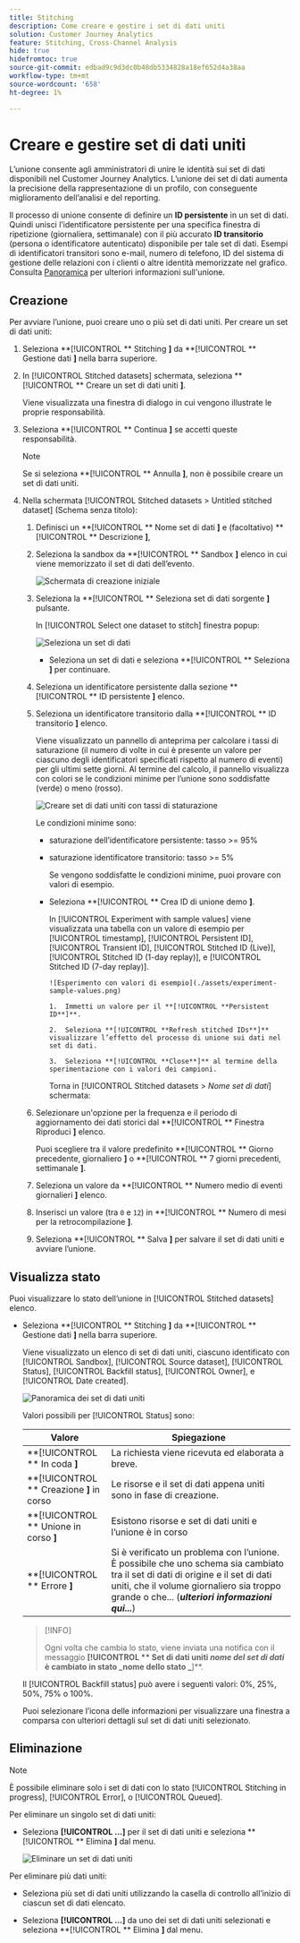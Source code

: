 ```yaml
---
title: Stitching
description: Come creare e gestire i set di dati uniti
solution: Customer Journey Analytics
feature: Stitching, Cross-Channel Analysis
hide: true
hidefromtoc: true
source-git-commit: edbad9c9d3dc0b48db5334828a18ef652d4a38aa
workflow-type: tm+mt
source-wordcount: '658'
ht-degree: 1%

---
```


# Creare e gestire set di dati uniti

L’unione consente agli amministratori di unire le identità sui set di dati disponibili nel Customer Journey Analytics. L’unione dei set di dati aumenta la precisione della rappresentazione di un profilo, con conseguente miglioramento dell’analisi e del reporting.

Il processo di unione consente di definire un **ID persistente** in un set di dati. Quindi unisci l’identificatore persistente per una specifica finestra di ripetizione (giornaliera, settimanale) con il più accurato **ID transitorio** (persona o identificatore autenticato) disponibile per tale set di dati. Esempi di identificatori transitori sono e-mail, numero di telefono, ID del sistema di gestione delle relazioni con i clienti o altre identità memorizzate nel grafico. Consulta [Panoramica](overview.md) per ulteriori informazioni sull&#39;unione.

## Creazione

Per avviare l’unione, puoi creare uno o più set di dati uniti. Per creare un set di dati uniti:

1. Seleziona **[!UICONTROL ** Stitching **]** da **[!UICONTROL ** Gestione dati **]** nella barra superiore.

2. In [!UICONTROL Stitched datasets] schermata, seleziona **[!UICONTROL ** Creare un set di dati uniti **]**.

   Viene visualizzata una finestra di dialogo in cui vengono illustrate le proprie responsabilità.

3. Seleziona **[!UICONTROL ** Continua **]** se accetti queste responsabilità.

   >[!NOTE]
   >
   >    Se si seleziona **[!UICONTROL ** Annulla **]**, non è possibile creare un set di dati uniti.

4. Nella schermata [!UICONTROL Stitched datasets > Untitled stitched dataset] (Schema senza titolo):

   1. Definisci un **[!UICONTROL ** Nome set di dati **]** e (facoltativo) **[!UICONTROL ** Descrizione **]**,

   2. Seleziona la sandbox da **[!UICONTROL ** Sandbox **]** elenco in cui viene memorizzato il set di dati dell’evento.

      ![Schermata di creazione iniziale](./assets/create-initial.png)

   3. Seleziona la **[!UICONTROL ** Seleziona set di dati sorgente **]** pulsante.

      In [!UICONTROL Select one dataset to stitch] finestra popup:

      ![Seleziona un set di dati](./assets/select-one-dataset.png)

      - Seleziona un set di dati e seleziona **[!UICONTROL ** Seleziona **]** per continuare.

   4. Seleziona un identificatore persistente dalla sezione **[!UICONTROL ** ID persistente **]** elenco.

   5. Seleziona un identificatore transitorio dalla **[!UICONTROL ** ID transitorio **]** elenco.

      Viene visualizzato un pannello di anteprima per calcolare i tassi di saturazione (il numero di volte in cui è presente un valore per ciascuno degli identificatori specificati rispetto al numero di eventi) per gli ultimi sette giorni. Al termine del calcolo, il pannello visualizza con colori se le condizioni minime per l’unione sono soddisfatte (verde) o meno (rosso).

      ![Creare set di dati uniti con tassi di staturazione](./assets/create-before-experimenting.png)

      Le condizioni minime sono:

      - saturazione dell’identificatore persistente: tasso >= 95%

      - saturazione identificatore transitorio: tasso >= 5%

        Se vengono soddisfatte le condizioni minime, puoi provare con valori di esempio.

      - Seleziona **[!UICONTROL ** Crea ID di unione demo **]**.

        In [!UICONTROL Experiment with sample values] viene visualizzata una tabella con un valore di esempio per [!UICONTROL timestamp], [!UICONTROL Persistent ID], [!UICONTROL Transient ID], [!UICONTROL Stitched ID (Live)], [!UICONTROL Stitched ID (1-day replay)], e [!UICONTROL Stitched ID (7-day replay)].

            ![Esperimento con valori di esempio](./assets/experiment-sample-values.png)
            
            1.  Immetti un valore per il **[!UICONTROL **Persistent ID**]**.
            
            2.  Seleziona **[!UICONTROL **Refresh stitched IDs**]** visualizzare l’effetto del processo di unione sui dati nel set di dati.
            
            3.  Seleziona **[!UICONTROL **Close**]** al termine della sperimentazione con i valori dei campioni.
        

        Torna in [!UICONTROL Stitched datasets > _Nome set di dati_] schermata:

   6. Selezionare un&#39;opzione per la frequenza e il periodo di aggiornamento dei dati storici dal **[!UICONTROL ** Finestra Riproduci **]** elenco.

      Puoi scegliere tra il valore predefinito **[!UICONTROL ** Giorno precedente, giornaliero **]** o **[!UICONTROL ** 7 giorni precedenti, settimanale **]**.

   7. Seleziona un valore da **[!UICONTROL ** Numero medio di eventi giornalieri **]** elenco.

   8. Inserisci un valore (tra `0` e `12`) in **[!UICONTROL ** Numero di mesi per la retrocompilazione **]**.

   9. Seleziona **[!UICONTROL ** Salva **]** per salvare il set di dati uniti e avviare l’unione.

## Visualizza stato

Puoi visualizzare lo stato dell’unione in [!UICONTROL Stitched datasets] elenco.

- Seleziona **[!UICONTROL ** Stitching **]** da **[!UICONTROL ** Gestione dati **]** nella barra superiore.

  Viene visualizzato un elenco di set di dati uniti, ciascuno identificato con [!UICONTROL Sandbox], [!UICONTROL Source dataset], [!UICONTROL Status], [!UICONTROL Backfill status], [!UICONTROL Owner], e [!UICONTROL Date created].

  ![Panoramica dei set di dati uniti](./assets/overview-stitched-datasetts.png)

  Valori possibili per [!UICONTROL Status] sono:

  | Valore | Spiegazione |
  |-----|-----|
  | **[!UICONTROL ** In coda **]** | La richiesta viene ricevuta ed elaborata a breve. |
  | **[!UICONTROL ** Creazione **]** in corso | Le risorse e il set di dati appena uniti sono in fase di creazione. |
  | **[!UICONTROL ** Unione in corso **]** | Esistono risorse e set di dati uniti e l’unione è in corso |
  | **[!UICONTROL ** Errore **]** | Si è verificato un problema con l’unione. È possibile che uno schema sia cambiato tra il set di dati di origine e il set di dati uniti, che il volume giornaliero sia troppo grande o che... (_**ulteriori informazioni qui...**_) |

  >[!INFO]
  >
  >    Ogni volta che cambia lo stato, viene inviata una notifica con il messaggio **[!UICONTROL ** Set di dati uniti _nome del set di dati_ è cambiato in stato _nome dello stato _**]**.


  Il [!UICONTROL Backfill status] può avere i seguenti valori: 0%, 25%, 50%, 75% o 100%.

  Puoi selezionare l’icona delle informazioni per visualizzare una finestra a comparsa con ulteriori dettagli sul set di dati uniti selezionato.


## Eliminazione

>[!NOTE]
>
>È possibile eliminare solo i set di dati con lo stato [!UICONTROL Stitching in progress], [!UICONTROL Error], o [!UICONTROL Queued].


Per eliminare un singolo set di dati uniti:

- Seleziona **[!UICONTROL **...**]** per il set di dati uniti e seleziona **[!UICONTROL ** Elimina **]** dal menu.

  ![Eliminare un set di dati uniti](./assets/delete-stitched-dataset.png)

Per eliminare più dati uniti:

- Seleziona più set di dati uniti utilizzando la casella di controllo all’inizio di ciascun set di dati elencato.

- Seleziona **[!UICONTROL **...**]** da uno dei set di dati uniti selezionati e seleziona **[!UICONTROL ** Elimina **]** dal menu.
